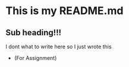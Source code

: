 # This is my README.md
## Sub heading!!!
I dont what to write here so I just wrote this
 - (For Assignment)
